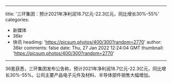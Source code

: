 
---
title: '三环集团：预计2021年净利润18.7亿元-22.3亿元，同比增长30%-55%'
categories: 
 - 新媒体
 - 36kr
 - 快讯
headimg: 'https://picsum.photos/400/300?random=2770'
author: 36kr
comments: false
date: Thu, 27 Jan 2022 12:24:04 GMT
thumbnail: 'https://picsum.photos/400/300?random=2770'
---

<div>   
36氪获悉，三环集团发布公告称，预计2021年净利润18.7亿元-22.3亿元，同比增长30%-55%。公司主要产品电子元件及材料、半导体部件销售大幅增加。  
</div>
            
